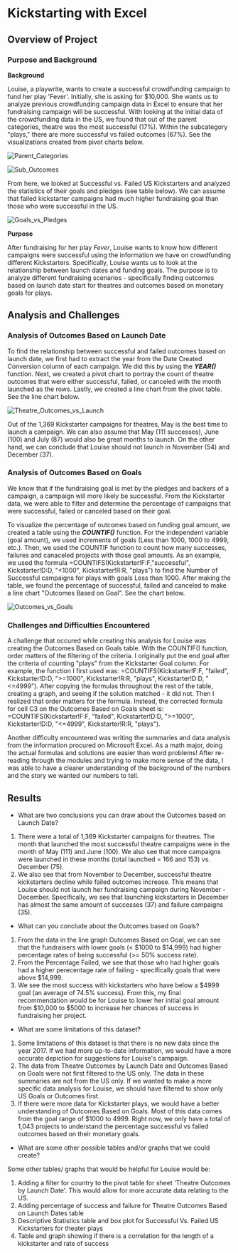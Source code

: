 # Kickstarting with Excel

## Overview of Project

### Purpose and Background
**Background** 

Louise, a playwrite, wants to create a successful crowdfunding campaign to fund her play 'Fever'. Initially, she is asking for $10,000. She wants us to analyze previous crowdfunding campaign data in Excel to ensure that her fundraising campaign will be successful. With looking at the initial data of the crowdfunding data in the US, we found that out of the parent categories, theatre was the most successful (17%). Within the subcategory "plays," there are more successful vs failed outcomes (67%). See the visualizations created from pivot charts below. 

![Parent_Categories](resources/Parent_Categories.png)

![Sub_Outcomes](resources/Sub_Outcomes.png)

From here, we looked at Successful vs. Failed US Kickstarters and analyzed the statistics of their goals and pledges (see table below). We can assume that failed kickstarter campaigns had much higher fundraising goal than those who were successful in the US. 

![Goals_vs_Pledges](resources/Goals_vs_Pledges.png)

**Purpose** 

After fundraising for her play *Fever*, Louise wants to know how different campaigns were successful using the information we have on crowdfunding different Kickstarters. Specifically, Louise wants us to look at the relationship between launch dates and funding goals. The purpose is to analyze different fundraising scenarios - specifically finding outcomes based on launch date start for theatres and outcomes based on monetary goals for plays. 


## Analysis and Challenges

### Analysis of Outcomes Based on Launch Date
To find the relationship between successful and failed outcomes based on launch date, we first had to extract the year from the Date Created Conversion column of each campaign. We did this by using the ***YEAR()*** function. Next, we created a pivot chart to portray the count of theatre outcomes that were either successful, failed, or canceled with the month launched as the rows. Lastly, we created a line chart from the pivot table. See the line chart below.

![Theatre_Outcomes_vs_Launch](resources/Theatre_Outcomes_vs_Launch.png)

Out of the 1,369 Kickstarter campaigns for theatres, May is the best time to launch a campaign. We can also assume that May (111 successes), June (100) and July (87) would also be great months to launch. On the other hand, we can conclude that Louise should not launch in November (54) and December (37).

### Analysis of Outcomes Based on Goals
We know that if the fundraising goal is met by the pledges and backers of a campaign, a campaign will more likely be successful. From the Kickstarter data, we were able to filter and determine the percentage of campaigns that were successful, failed or canceled based on their goal. 

To visualize the percentage of outcomes based on funding goal amount, we created a table using the ***COUNTIF()*** function. For the independent variable (goal amount), we used increments of goals (Less than 1000, 1000 to 4999, etc.). Then, we used the COUNTIF function to count how many successes, failures and canaceled projects with those goal amounts. As an example, we used the formula =COUNTIFS(Kickstarter!F:F,"successful", Kickstarter!D:D, "<1000", Kickstarter!R:R, "plays") to find the Number of Successful campaigns for plays with goals Less than 1000. After making the table, we found the percentage of successful, failed and canceled to make a line chart "Outcomes Based on Goal". See the chart below.  

![Outcomes_vs_Goals](resources/Outcomes_vs_Goals.png)


### Challenges and Difficulties Encountered
A challenge that occured while creating this analysis for Louise was creating the Outcomes Based on Goals table. With the COUNTIF() function, order matters of the filtering of the criteria. I originally put the end goal after the criteria of counting "plays" from the Kickstarter Goal column. For example, the function I first used was: =COUNTIFS(Kickstarter!F:F, "failed", Kickstarter!D:D, ">=1000", Kickstarter!R:R, "plays", Kickstarter!D:D, "<=4999"). After copying the formulas throughout the rest of the table, creating a graph, and seeing if the solution matched - it did not. Then I realized that order matters for the formula. Instead, the corrected formula for cell C3 on the Outcomes Based on Goals sheet is: =COUNTIFS(Kickstarter!F:F, "failed", Kickstarter!D:D, ">=1000", Kickstarter!D:D, "<=4999", Kickstarter!R:R, "plays").

Another difficulty encountered was writing the summaries and data analysis from the information procured on Microsoft Excel. As a math major, doing the actual formulas and solutions are easier than word problems! After re-reading through the modules and trying to make more sense of the data, I was able to have a clearer understanding of the background of the numbers and the story we wanted our numbers to tell. 


## Results

- What are two conclusions you can draw about the Outcomes based on Launch Date?

1. There were a total of 1,369 Kickstarter campaigns for theatres. The month that launched the most successful theatre campaigns were in the month of May (111) and June (100). We also see that more campaigns were launched in these months (total launched = 166 and 153) vs. December (75). 
2. We also see that from November to December, successful theatre kickstarters decline while failed outcomes increase. This means that Louise should not launch her fundraising campaign during November - December. Specifically, we see that launching kickstarters in December has almost the same amount of successes (37) and failure campaigns (35).

- What can you conclude about the Outcomes based on Goals?

1. From the data in the line graph Outcomes Based on Goal, we can see that the fundraisers with lower goals (< $1000 to $14,999) had higher percentage rates of being successful (>= 50% success rate). 
2. From the Percentage Failed, we see that those who had higher goals had a higher perecentage rate of failing - specifically goals that were above $14,999. 
3. We see the most success with kickstarters who have below a $4999 goal (an average of 74.5% success). From this, my final recommendation would be for Louise to lower her initial goal amount from $10,000 to $5000 to increase her chances of success in fundraising her project. 

- What are some limitations of this dataset?

1. Some limitations of this dataset is that there is no new data since the year 2017. If we had more up-to-date information, we would have a more accurate depiction for suggestions for Louise's campaign.
2. The data from Theatre Outcomes by Launch Date and Outcomes Based on Goals were not first filtered to the US only. The data in these summaries are not from the US only. If we wanted to make a more specific data analysis for Louise, we should have filtered to show only US Goals or Outcomes first. 
3. If there were more data for Kickstarter plays, we would have a better understanding of Outcomes Based on Goals. Most of this data comes from the goal range of $1000 to 4999. Right now, we only have a total of 1,043 projects to understand the percentage successful vs failed outcomes based on their monetary goals. 

- What are some other possible tables and/or graphs that we could create?

Some other tables/ graphs that would be helpful for Louise would be: 
1. Adding a filter for country to the pivot table for sheet 'Theatre Outcomes by Launch Date'. This would allow for more accurate data relating to the US. 
2. Adding percentage of success and failure for Theatre Outcomes Based on Launch Dates table
3. Descriptive Statistics table and box plot for Successful Vs. Failed US Kickstarters for theater plays 
4. Table and graph showing if there is a correlation for the length of a kickstarter and rate of success
